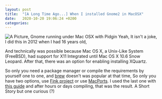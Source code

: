 ```yaml
---
layout: post
title:  "[A Long Time Ago...] When I installed Gnome2 in MacOSX"
date:   2020-10-20 19:06:24 +0200
categories: 
---
```


![ A Picture, Gnome running under Mac OSX with Pidgin](/img/blog/Gnome2inMacOSX.jpg)
Yeah, It isn't a joke, I did this in 2012 when I had 16 years old,

And technically was possible because Mac OS X, a Unix-Like System (FreeBSD), had support for X11 Integrated until Mac OS X 10.6 Snow Leopard. After that, there was an option for enabling installing XQuartz.

So only you need a package manager or compile the requirements by yourself one to one, and [brew](https://en.wikipedia.org/wiki/Homebrew_(package_manager)) doesn't was popular at that time, So only you have two options, use [Fink project](https://www.finkproject.org/) or use [MacPorts](https://www.macports.org/).
I used the last one with [this guide](https://trac.macports.org/wiki/GNOME) and after hours or days compiling, that was the result.
A Short Story but one curious (?)

